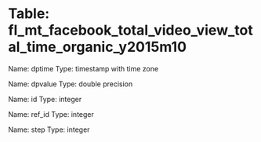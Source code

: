 Table: fl_mt_facebook_total_video_view_total_time_organic_y2015m10
==================================================================

Name: dptime
Type: timestamp with time zone

Name: dpvalue
Type: double precision

Name: id
Type: integer

Name: ref_id
Type: integer

Name: step
Type: integer

